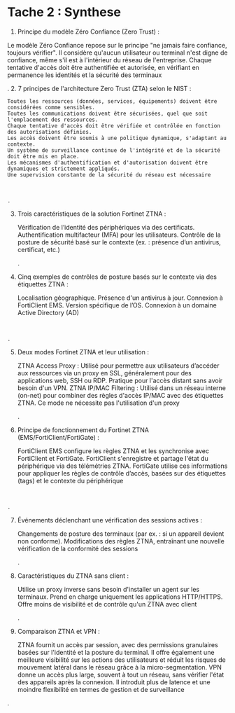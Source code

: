 # Tache 2 : Synthese

1. Principe du modèle Zéro Confiance (Zero Trust) :

Le modèle Zéro Confiance repose sur le principe "ne jamais faire confiance, toujours vérifier". Il considère qu'aucun utilisateur ou terminal n'est digne de confiance, même s'il est à l'intérieur du réseau de l'entreprise. Chaque tentative d'accès doit être authentifiée et autorisée, en vérifiant en permanence les identités et la sécurité des terminaux​
​

.
2. 7 principes de l'architecture Zero Trust (ZTA) selon le NIST :

    Toutes les ressources (données, services, équipements) doivent être considérées comme sensibles.
    Toutes les communications doivent être sécurisées, quel que soit l'emplacement des ressources.
    Chaque tentative d'accès doit être vérifiée et contrôlée en fonction des autorisations définies.
    Les accès doivent être soumis à une politique dynamique, s'adaptant au contexte.
    Un système de surveillance continue de l'intégrité et de la sécurité doit être mis en place.
    Les mécanismes d'authentification et d'autorisation doivent être dynamiques et strictement appliqués.
    Une supervision constante de la sécurité du réseau est nécessaire​

​

    .

3. Trois caractéristiques de la solution Fortinet ZTNA :

    Vérification de l’identité des périphériques via des certificats.
    Authentification multifacteur (MFA) pour les utilisateurs.
    Contrôle de la posture de sécurité basé sur le contexte (ex. : présence d’un antivirus, certificat, etc.)​

    .

4. Cinq exemples de contrôles de posture basés sur le contexte via des étiquettes ZTNA :

    Localisation géographique.
    Présence d'un antivirus à jour.
    Connexion à FortiClient EMS.
    Version spécifique de l’OS.
    Connexion à un domaine Active Directory (AD)​

​

    .

5. Deux modes Fortinet ZTNA et leur utilisation :

    ZTNA Access Proxy : Utilisé pour permettre aux utilisateurs d’accéder aux ressources via un proxy en SSL, généralement pour des applications web, SSH ou RDP. Pratique pour l'accès distant sans avoir besoin d'un VPN.
    ZTNA IP/MAC Filtering : Utilisé dans un réseau interne (on-net) pour combiner des règles d'accès IP/MAC avec des étiquettes ZTNA. Ce mode ne nécessite pas l'utilisation d'un proxy​

    .

6. Principe de fonctionnement du Fortinet ZTNA (EMS/FortiClient/FortiGate) :

    FortiClient EMS configure les règles ZTNA et les synchronise avec FortiClient et FortiGate.
    FortiClient s'enregistre et partage l'état du périphérique via des télémétries ZTNA.
    FortiGate utilise ces informations pour appliquer les règles de contrôle d’accès, basées sur des étiquettes (tags) et le contexte du périphérique​

​

    .

7. Événements déclenchant une vérification des sessions actives :

    Changements de posture des terminaux (par ex. : si un appareil devient non conforme).
    Modifications des règles ZTNA, entraînant une nouvelle vérification de la conformité des sessions​

    .

8. Caractéristiques du ZTNA sans client :

    Utilise un proxy inverse sans besoin d'installer un agent sur les terminaux.
    Prend en charge uniquement les applications HTTP/HTTPS.
    Offre moins de visibilité et de contrôle qu'un ZTNA avec client​

    .

9. Comparaison ZTNA et VPN :

    ZTNA fournit un accès par session, avec des permissions granulaires basées sur l'identité et la posture du terminal. Il offre également une meilleure visibilité sur les actions des utilisateurs et réduit les risques de mouvement latéral dans le réseau grâce à la micro-segmentation.
    VPN donne un accès plus large, souvent à tout un réseau, sans vérifier l'état des appareils après la connexion. Il introduit plus de latence et une moindre flexibilité en termes de gestion et de surveillance​

​.